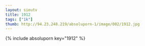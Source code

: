 ```yaml
--- 
layout: sieutv
title: 1912
tags: ["1k"]
thumb: http://94.23.248.219/absoluporn-1/image/002/1912.jpg
---
```

{% include absoluporn key="1912" %} 
